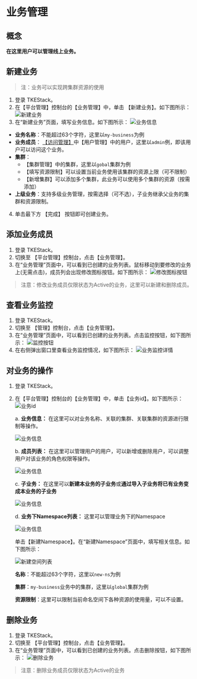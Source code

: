 # 业务管理
## 概念
**在这里用户可以管理线上业务。**

## 新建业务

> 注：业务可以实现跨集群资源的使用

1. 登录 TKEStack。
2. 在【平台管理】控制台的【业务管理】中，单击 【新建业务】。如下图所示：
   ![新建业务](../../../../images/createbusiness.png)
3. 在“新建业务”页面，填写业务信息。如下图所示：
   ![业务信息](../../../../images/bussinessInfo.png)

- **业务名称**：不能超过63个字符，这里以`my-business`为例
- **业务成员**： [【访问管理】](../platform/access.md)中【用户管理】中的用户，这里以`admin`例，即该用户可以访问这个业务。
- **集群**：
  - 【集群管理】中的集群，这里以`gobal`集群为例
  - 【填写资源限制】可以设置当前业务使用该集群的资源上限（可不限制）
  - 【新增集群】可以添加多个集群，此业务可以使用多个集群的资源（按需添加）
- **上级业务**：支持多级业务管理，按需选择（可不选），子业务继承父业务的集群和资源限制。

4. 单击最下方 【完成】 按钮即可创建业务。

## 添加业务成员
1. 登录 TKEStack。
2. 切换至 【平台管理】控制台，点击【业务管理】。
3. 在“业务管理”页面中，可以看到已创建的业务列表。鼠标移动到要修改的业务上(无需点击)，成员列会出现修改图标按钮。如下图所示：
    ![修改图标按钮](../../../../images/修改业务成员图标.png)

  > 注意：修改业务成员仅限状态为Active的业务，这里可以新建和删除成员。

## 查看业务监控
1. 登录 TKEStack。
2. 切换至 【管理】控制台，点击【业务管理】。
3. 在“业务管理”页面中，可以看到已创建的业务列表。点击监控按钮，如下图所示：
![监控按钮](../../../../images/查看业务监控.png)
5. 在右侧弹出窗口里查看业务监控情况，如下图所示：
![业务监控详情](../../../../images/业务监控详情.png)

## 对业务的操作

1. 登录 TKEStack。

2. 在【平台管理】控制台的【业务管理】中，单击【业务id】。如下图所示： ![业务id](../../../../images/businessid.png)

   a. **业务信息：** 在这里可以对业务名称、关联的集群、关联集群的资源进行限制等操作。

   ![业务信息](../../../../images/业务信息1.png)

   b. **成员列表：** 在这里可以管理用户的用户，可以新增或删除用户，可以调整用户对该业务的角色权限等操作。

   ![业务信息](../../../../images/成员列表设置.png)

   c. **子业务：** 在这里可以**新建本业务的子业务**或**通过导入子业务将已有业务变成本业务的子业务**

   ![业务信息](../../../../images/子业务.png)

   d. **业务下Namespace列表：** 这里可以管理业务下的Namespace

   ![业务信息](../../../../images/业务Namespace列表.png)

   ​	单击【新建Namespace】。在“新建Namespace”页面中，填写相关信息。如下图所示： 

   ![新建空间列表](../../../../images/my-ns.png)

   ​	**名称**：不能超过63个字符，这里以`new-ns`为例

   ​	**集群**：`my-business`业务中的集群，这里以`global`集群为例

   ​	**资源限制**：这里可以限制当前命名空间下各种资源的使用量，可以不设置。

## 删除业务

1. 登录 TKEStack。
2. 切换至 【平台管理】控制台，点击【业务管理】。
3. 在“业务管理”页面中，可以看到已创建的业务列表。点击删除按钮，如下图所示：
   ![删除业务](../../../../images/删除业务.png)

> 注意：删除业务成员仅限状态为Active的业务